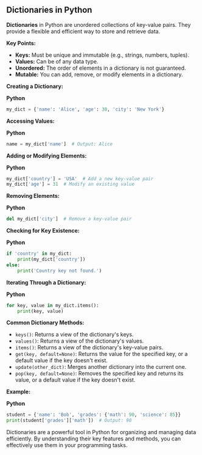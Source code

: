 ## **Dictionaries in Python**

**Dictionaries** in Python are unordered collections of key-value pairs. They provide a flexible and efficient way to store and retrieve data.

**Key Points:**

- **Keys:** Must be unique and immutable (e.g., strings, numbers, tuples).
- **Values:** Can be of any data type.
- **Unordered:** The order of elements in a dictionary is not guaranteed.
- **Mutable:** You can add, remove, or modify elements in a dictionary.

**Creating a Dictionary:**

**Python**

```python
my_dict = {'name': 'Alice', 'age': 30, 'city': 'New York'}
```

**Accessing Values:**

**Python**

```python
name = my_dict['name']  # Output: Alice
```

**Adding or Modifying Elements:**

**Python**

```python
my_dict['country'] = 'USA'  # Add a new key-value pair
my_dict['age'] = 31  # Modify an existing value
```

**Removing Elements:**

**Python**

```python
del my_dict['city']  # Remove a key-value pair
```

**Checking for Key Existence:**

**Python**

```python
if 'country' in my_dict:
    print(my_dict['country'])
else:
    print('Country key not found.')
```

**Iterating Through a Dictionary:**

**Python**

```python
for key, value in my_dict.items():
    print(key, value)
```

**Common Dictionary Methods:**

- `keys()`: Returns a view of the dictionary's keys.
- `values()`: Returns a view of the dictionary's values.
- `items()`: Returns a view of the dictionary's key-value pairs.
- `get(key, default=None)`: Returns the value for the specified key, or a default value if the key doesn't exist.
- `update(other_dict)`: Merges another dictionary into the current one.
- `pop(key, default=None)`: Removes the specified key and returns its value, or a default value if the key doesn't exist.

**Example:**

**Python**

```python
student = {'name': 'Bob', 'grades': {'math': 90, 'science': 85}}
print(student['grades']['math'])  # Output: 90
```

Dictionaries are a powerful tool in Python for organizing and managing data efficiently. By understanding their key features and methods, you can effectively use them in your programming tasks.